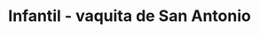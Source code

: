 ---
title: Infantil - vaquita de San Antonio
date: 
draft: false

# descripcion
description : Pulsera de plata 925

materials: Plata 925

color: Plata y rojo

dimensions: 16cm largo

code: 03-09-0568

type: "Pulseras"

categories: []

# Images
# first image will be shown in the product page
images:
  # - image: "images/path_to_image"
  # La ubicacion de las imagenes es imagenes/Pulseras/Pulseras.Plata/03-09-0568-infantil--vaquita-de-san-antonio
  - image: "./images/pulseras/plata/03-09-0568.JPG"
---